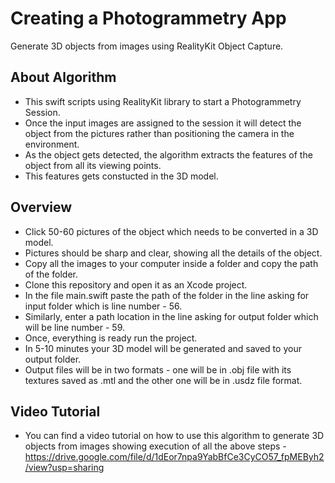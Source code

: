 # Creating a Photogrammetry App

Generate 3D objects from images using RealityKit Object Capture.

## About Algorithm 

- This swift scripts using RealityKit library to start a Photogrammetry Session.
- Once the input images are assigned to the session it will detect the object from the pictures rather than positioning the camera in the environment.
- As the object gets detected, the algorithm extracts the features of the object from all its viewing points.
- This features gets constucted in the 3D model.


## Overview

- Click 50-60 pictures of the object which needs to be converted in a 3D model.
- Pictures should be sharp and clear, showing all the details of the object.
- Copy all the images to your computer inside a folder and copy the path of the folder.
- Clone this repository and open it as an Xcode project.
- In the file main.swift paste the path of the folder in the line asking for input folder which is line number - 56.
- Similarly, enter a path location in the line asking for output folder which will be line number - 59.
- Once, everything is ready run the project.
- In 5-10 minutes your 3D model will be generated and saved to your output folder.
- Output files will be in two formats - one will be in .obj file with its textures saved as .mtl and the other one will be in .usdz file format.

## Video Tutorial

- You can find a video tutorial on how to use this algorithm to generate 3D objects from images showing execution of all the above steps - https://drive.google.com/file/d/1dEor7npa9YabBfCe3CyCO57_fpMEByh2/view?usp=sharing
